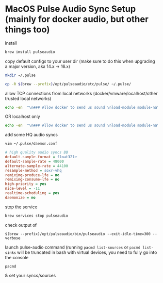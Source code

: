 # MacOS Pulse Audio Sync Setup (mainly for docker audio, but other things too)

install
```bash
brew install pulseaudio
```

copy default configs to your user dir (make sure to do this when upgrading a major version, aka 14.x -> 16.x) 
```bash
mkdir ~/.pulse
```
```bash
cp -R $(brew --prefix)/opt/pulseaudio/etc/pulse/ ~/.pulse/
```

allow TCP connections from local networks (docker/vmware/localhost/other trusted local networks) 

```bash
echo -en  "\n### Allow docker to send us sound \nload-module module-native-protocol-tcp auth-ip-acl=127.0.0.0/8;10.0.0.0/8;172.16.0.0/12;192.168.0.0/16;fe80::/10" >> ~/.pulse/default.pa
```

OR localhost only


```bash
echo -en  "\n### Allow docker to send us sound \nload-module module-native-protocol-tcp auth-ip-acl=127.0.0.1" >> ~/.pulse/default.pa
```

add some HQ audio syncs

```bash
vim ~/.pulse/daemon.conf
```

```ini
# high quality audio syncs BB
default-sample-format = float32le
default-sample-rate = 48000
alternate-sample-rate = 44100
resample-method = soxr-vhq
remixing-produce-lfe = no
remixing-consume-lfe = no
high-priority = yes
nice-level = -11
realtime-scheduling = yes
daemonize = no
```

stop the service
```bash
brew services stop pulseaudio
```

check output of

```
$(brew --prefix)/opt/pulseaudio/bin/pulseaudio --exit-idle-time=300 --verbose
```

launch pulse-audio command (running `pacmd list-sources` or `pacmd list-sinks` will be truncated in bash with virtual devices, you need to fully go into the console

```
pacmd 
```

& set your syncs/sources



